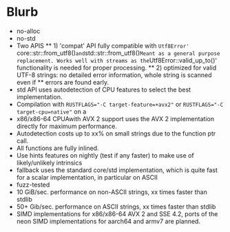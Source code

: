 # Blurb
* no-alloc
* no-std
* Two APIS
** 1) 'compat' API fully compatible with `Utf8Error' `core::str::from_utf8()` and `std::str::from_utf8()`
      Meant as a general purpose replacement. Works well with streams as the `Utf8Error::valid_up_to()'
      functionality is needed for proper processing.
** 2) optimized for valid UTF-8 strings: no detailed error information, whole string is scanned even if
**    errors are found early.
* std API uses autodetection of CPU features to select the best implementation.
* Compilation with `RUSTFLAGS="-C target-feature=+avx2"` or  `RUSTFLAGS="-C target-cpu=native"` on a
* x86/x86-64 CPUAwith AVX 2 support uses the AVX 2 implementation directly for maximum performance.
* Autodetection costs up to xx% on small strings due to the function ptr call.
* All functions are fully inlined.
* Use hints features on nightly (test if any faster) to make use of likely/unlikely intrinsics
* fallback uses the standard core/std implementation, which is quite fast for a scalar implementation, in particular on ASCII
* fuzz-tested
* 10 GiB/sec. performance on non-ASCII strings, xx times faster than stdlib
* 50+ Gib/sec. performance on ASCII strings, xx times faster than stdlib
* SIMD implementations for x86/x86-64 AVX 2 and SSE 4.2, ports of the neon SIMD implementations for aarch64 and armv7 are planned.
